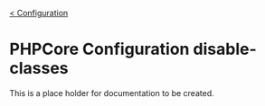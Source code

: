 [< Configuration](/../configuration.md "Configuration")
# PHPCore Configuration disable-classes

This is a place holder for documentation to be created.